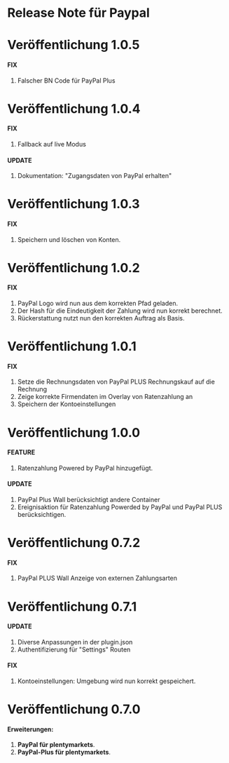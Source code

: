 
# Release Note für Paypal

# Veröffentlichung 1.0.5

#### FIX
1. Falscher BN Code für PayPal Plus

# Veröffentlichung 1.0.4

#### FIX
1. Fallback auf live Modus 

#### UPDATE
1. Dokumentation: "Zugangsdaten von PayPal erhalten"

# Veröffentlichung 1.0.3

#### FIX
1. Speichern und löschen von Konten.

# Veröffentlichung 1.0.2

#### FIX
1. PayPal Logo wird nun aus dem korrekten Pfad geladen.
2. Der Hash für die Eindeutigkeit der Zahlung wird nun korrekt berechnet.
3. Rückerstattung nutzt nun den korrekten Auftrag als Basis.

# Veröffentlichung 1.0.1

#### FIX
1. Setze die Rechnungsdaten von PayPal PLUS Rechnungskauf auf die Rechnung
2. Zeige korrekte Firmendaten im Overlay von Ratenzahlung an
3. Speichern der Kontoeinstellungen

# Veröffentlichung 1.0.0

#### FEATURE
1. Ratenzahlung Powered by PayPal hinzugefügt.

#### UPDATE
1. PayPal Plus Wall berücksichtigt andere Container
2. Ereignisaktion für Ratenzahlung Powerded by PayPal und PayPal PLUS berücksichtigen.


# Veröffentlichung 0.7.2

#### FIX
1. PayPal PLUS Wall Anzeige von externen Zahlungsarten

# Veröffentlichung 0.7.1

#### UPDATE
1. Diverse Anpassungen in der plugin.json
2. Authentifizierung für "Settings" Routen

#### FIX
1. Kontoeinstellungen: Umgebung wird nun korrekt gespeichert.

# Veröffentlichung 0.7.0

#### Erweiterungen:
  
1. **PayPal für plentymarkets**.
2. **PayPal-Plus für plentymarkets**.